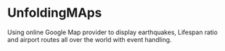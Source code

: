 # UnfoldingMAps
Using online Google Map provider to display earthquakes, Lifespan ratio and airport routes all over the world with event handling.
